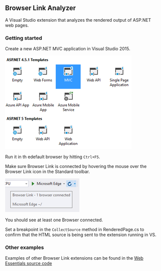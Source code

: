 ## Browser Link Analyzer
A Visual Studio extension that analyzes the rendered output
of ASP.NET web pages.

### Getting started
Create a new ASP.NET MVC application in Visual Studio 2015.

![Aspnet Project Dialog](art/aspnet-project-dialog.png)

Run it in th edefault browser by hitting `Ctrl+F5`.

Make sure Browser Link is connected by hovering the mouse
over the Browser Link icon in the Standard toolbar.

![Browserlink icon](art/browserlink-icon.png)

You should see at least one Browser connected.

Set a breakpoint in the `CollectSource` method in
RenderedPage.cs to confirm that the HTML source is being
sent to the extension running in VS.

### Other examples
Examples of other Browser Link extensions can be found
in the
[Web Essentials source code](https://github.com/madskristensen/WebEssentials2015/tree/master/EditorExtensions/BrowserLink)